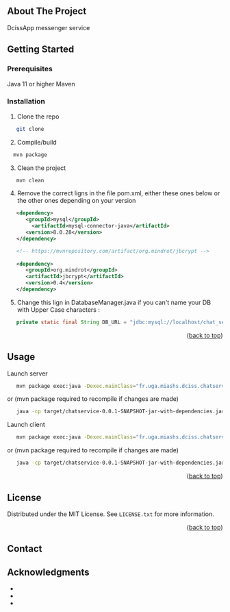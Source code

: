<!-- ABOUT THE PROJECT -->
## About The Project

DcissApp messenger service

<!-- GETTING STARTED -->
## Getting Started

### Prerequisites

Java 11 or higher
Maven

### Installation

1. Clone the repo
```sh
   git clone 
```
2. Compile/build
 ```sh
   mvn package
```

3. Clean the project
```sh
   mvn clean
```

4. Remove the correct ligns in the file pom.xml, either these ones below or the other ones depending on your version
```xml
   <dependency>
      <groupId>mysql</groupId>
     	<artifactId>mysql-connector-java</artifactId>
      <version>8.0.28</version>
   </dependency>

   <!-- https://mvnrepository.com/artifact/org.mindrot/jbcrypt -->
		
   <dependency>
      <groupId>org.mindrot</groupId>
      <artifactId>jbcrypt</artifactId>
      <version>0.4</version>
   </dependency>
```

5. Change this lign in DatabaseManager.java if you can't name your DB with Upper Case characters :
```java
   private static final String DB_URL = "jdbc:mysql://localhost/chat_service";
```

<p align="right">(<a href="#readme-top">back to top</a>)</p>



<!-- USAGE EXAMPLES -->
## Usage

Launch server
   ```sh
      mvn package exec:java -Dexec.mainClass="fr.uga.miashs.dciss.chatservice.server.ServerMsg"
   ```
or (mvn package required to recompile if changes are made)
   ```sh
      java -cp target/chatservice-0.0.1-SNAPSHOT-jar-with-dependencies.jar fr.uga.miashs.dciss.chatservice.server.ServerMsg
   ```

Launch client
   ```sh
      mvn package exec:java -Dexec.mainClass="fr.uga.miashs.dciss.chatservice.client.ClientMsg"
   ```
or (mvn package required to recompile if changes are made)
   ```sh
      java -cp target/chatservice-0.0.1-SNAPSHOT-jar-with-dependencies.jar fr.uga.miashs.dciss.chatservice.client.ClientMsg
   ```

<p align="right">(<a href="#readme-top">back to top</a>)</p>


<!-- LICENSE -->
## License

Distributed under the MIT License. See `LICENSE.txt` for more information.

<p align="right">(<a href="#readme-top">back to top</a>)</p>



<!-- CONTACT -->
## Contact


<!-- ACKNOWLEDGMENTS -->
## Acknowledgments

* []()
* []()
* []()